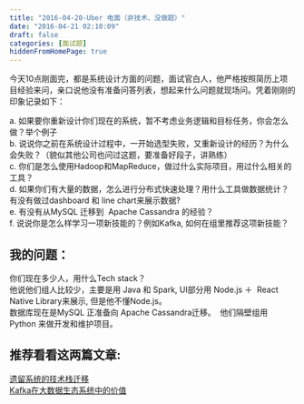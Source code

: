 ```yaml
---
title: "2016-04-20-Uber 电面（非技术、没做题）"
date: "2016-04-21 02:10:09"
draft: false
categories: [面试题]
hiddenFromHomePage: true
---
```

今天10点刚面完，都是系统设计方面的问题，面试官白人，他严格按照简历上项目经验来问，亲口说他没有准备问答列表，想起来什么问题就现场问。凭着刚刚的印象记录如下：  

a. 如果要你重新设计你们现在的系统，暂不考虑业务逻辑和目标任务，你会怎么做？举个例子  
b. 说说你之前在系统设计过程中，一开始选型失败，又重新设计的经历？为什么会失败？（貌似其他公司也问过这题，要准备好段子，讲熟练）  
c. 你们是怎么使用Hadoop和MapReduce，做过什么实际项目，用过什么相关的工具？  
d. 如果你们有大量的数据，怎么进行分布式快速处理？用什么工具做数据统计？有没有做过dashboard 和 line chart来展示数据?  
e. 有没有从MySQL 迁移到  Apache Cassandra 的经验？  
f. 说说你是怎么样学习一项新技能的？例如Kafka, 如何在组里推荐这项新技能？

## 我的问题：  
你们现在多少人，用什么Tech stack？    
他说他们组人比较少，主要是用 Java 和 Spark, UI部分用 Node.js ＋  React Native Library来展示, 但是他不懂Node.js。     
数据库现在是MySQL 正准备向 Apache Cassandra迁移。  他们隔壁组用 Python 来做开发和维护项目。  

## 推荐看看这两篇文章:  
[遗留系统的技术栈迁移](http://www.infoq.com/cn/articles/legacy-system-migration)  
[Kafka在大数据生态系统中的价值](http://chuansong.me/n/285655051458)
